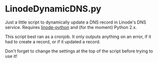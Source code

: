 # LinodeDynamicDNS.py

Just a little script to dynamically update a DNS record in Linode's DNS
service. Requires [linode-python](http://atxconsulting.com/projects/linode-api)
and (for the moment) Python 2.x. 

This script best ran as a cronjob. It only outputs anything on an error, if
it had to create a record, or if it updated a record.

Don't forget to change the settings at the top of the script before 
trying to use it!
